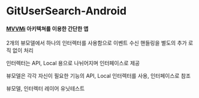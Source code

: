 # GitUserSearch-Android

#### [MVVMi](https://github.com/magewr/MVVMi-Android) 아키텍쳐를 이용한 간단한 앱

2개의 뷰모델에서 하나의 인터렉터를 사용함으로 이벤트 수신 핸들링을 별도의 추가 로직 없이 처리

인터렉터는 API, Local 용으로 나뉘어지며 인터페이스로 제공

뷰모델은 각각 자신이 필요한 기능의 API, Local 인터렉터를 사용, 인터페이스로 참조

뷰모델, 인터렉터 레이어 유닛테스트
